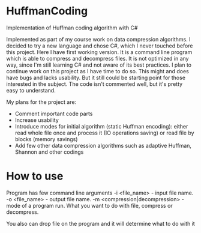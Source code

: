 # HuffmanCoding
Implementation of Huffman coding algorithm with C#

Implemented as part of my course work on data compression algorithms. I decided to try a new language and chose C#, which I never touched before this project.
Here I have first working version. It is a command line program which is able to compress and decompress files. It is not optimized in any way, since I'm still learning C# and not aware of its best practices. I plan to continue work on this project as I have time to do so. This might and does have bugs and lacks usability. But it still could be starting point for those interested in the subject. The code isn't commented well, but it's pretty easy to understand.

My plans for the project are:
- Comment important code parts
- Increase usability
- Introduce modes for initial algorithm (static Huffman encoding): either read whole file once and process it (IO operations saving) or read file by blocks (memory savings)
- Add few other data compression algorithms such as adaptive Huffman, Shannon and other codings

# How to use
Program has few command line arguments
-i <file_name> - input file name.
-o <file_name> - output file name.
-m <compression|decompression> - mode of a program run. What you want to do with file, compress or decompress.

You also can drop file on the program and it will determine what to do with it
